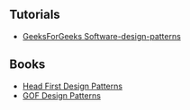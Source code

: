 ## Tutorials

- [GeeksForGeeks Software-design-patterns](https://www.geeksforgeeks.org/software-design-patterns/?ref=ghm)

## Books

- [Head First Design Patterns](#)
- [GOF Design Patterns](#)
